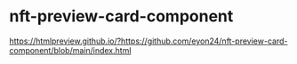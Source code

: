 # nft-preview-card-component

https://htmlpreview.github.io/?https://github.com/eyon24/nft-preview-card-component/blob/main/index.html
